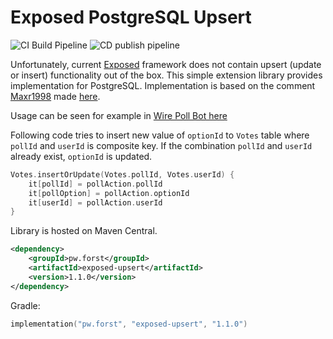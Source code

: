 # Exposed PostgreSQL Upsert
![CI Build Pipeline](https://github.com/LukasForst/exposed-upsert/workflows/CI%20Build%20Pipeline/badge.svg) 
![CD publish pipeline](https://github.com/LukasForst/exposed-upsert/workflows/CD%20publish%20pipeline/badge.svg)

Unfortunately, current [Exposed](https://github.com/JetBrains/Exposed) framework does not contain upsert 
(update or insert) functionality out of the box. 
This simple extension library provides implementation for PostgreSQL.
Implementation is based on the comment [Maxr1998](https://github.com/Maxr1998) made
[here](https://github.com/JetBrains/Exposed/issues/167#issuecomment-480199613).

Usage can be seen for example in [Wire Poll Bot here](https://github.com/wireapp/poll-bot/blob/fc74e2ae15691484714efe2b7803dbc5e235da01/src/main/kotlin/com/wire/bots/polls/dao/PollRepository.kt#L49)

Following code tries to insert new value of `optionId` to `Votes` table where `pollId` and `userId` is composite key.
If the combination `pollId` and `userId` already exist, `optionId` is updated.
```kotlin
Votes.insertOrUpdate(Votes.pollId, Votes.userId) {
    it[pollId] = pollAction.pollId
    it[pollOption] = pollAction.optionId
    it[userId] = pollAction.userId
}
```

Library is hosted on Maven Central.
```xml
<dependency>
	<groupId>pw.forst</groupId>
	<artifactId>exposed-upsert</artifactId>
	<version>1.1.0</version>
</dependency>
```
Gradle:
```kotlin
implementation("pw.forst", "exposed-upsert", "1.1.0")
```
